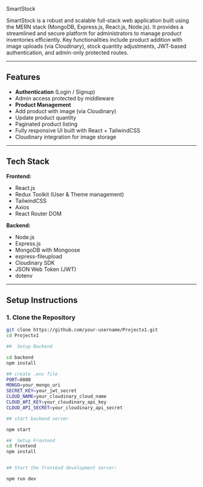SmartStock

SmartStock is a robust and scalable full-stack web application built using the MERN stack (MongoDB, Express.js, React.js, Node.js). It provides a streamlined and secure platform for administrators to manage product inventories efficiently. Key functionalities include product addition with image uploads (via Cloudinary), stock quantity adjustments, JWT-based authentication, and admin-only protected routes.

---

##  Features

-  **Authentication** (Login / Signup)
-  Admin access protected by middleware
-  **Product Management**
  - Add product with image (via Cloudinary)
  - Update product quantity
  - Paginated product listing
-  Fully responsive UI built with React + TailwindCSS
-  Cloudinary integration for image storage

---

##  Tech Stack

**Frontend:**
- React.js
- Redux Toolkit (User & Theme management)
- TailwindCSS
- Axios
- React Router DOM

**Backend:**
- Node.js
- Express.js
- MongoDB with Mongoose
- express-fileupload
- Cloudinary SDK
- JSON Web Token (JWT)
- dotenv

---

##  Setup Instructions

### 1. Clone the Repository

```bash
git clone https://github.com/your-username/Projectx1.git
cd Projectx1

##  Setup Backend

cd backend
npm install

## create .env file
PORT=8080
MONGO=your_mongo_uri
SECRET_KEY=your_jwt_secret
CLOUD_NAME=your_cloudinary_cloud_name
CLOUD_API_KEY=your_cloudinary_api_key
CLOUD_API_SECRET=your_cloudinary_api_secret

## start backend server

npm start

##  Setup Frontend
cd frontend
npm install


## Start the frontend development server:

npm run dev

 


